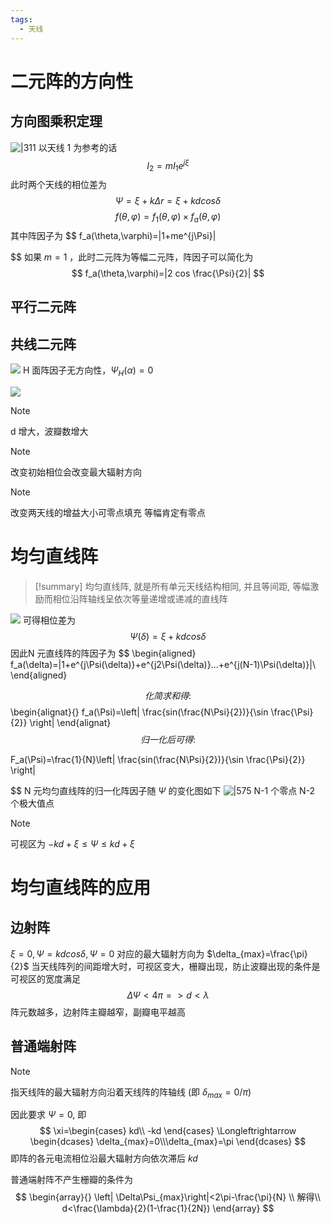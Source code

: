 ```yaml
---
tags:
  - 天线
---
```

# 二元阵的方向性
## 方向图乘积定理
![|311](https://sawen-pic-blog.oss-cn-beijing.aliyuncs.com/pic/202404012048633.png)
以天线 1 为参考的话
$$
I_2=mI_1e^{j\xi}
$$
此时两个天线的相位差为$$
\Psi=\xi+k\Delta r=\xi+kdcos\delta
$$
$$
f(\theta,\varphi)=f_1(\theta,\varphi)\times f_a(\theta,\varphi)
$$
其中阵因子为 $$
f_a(\theta,\varphi)=|1+me^{j\Psi}|

$$
如果 $m=1$ ，此时二元阵为等幅二元阵，阵因子可以简化为
$$
f_a(\theta,\varphi)=|2 cos \frac{\Psi}{2}|
$$
## 平行二元阵


## 共线二元阵
![](https://sawen-pic-blog.oss-cn-beijing.aliyuncs.com/pic/202404021512342.png)
H 面阵因子无方向性，$\Psi_H(\alpha)=0$

![](https://sawen-pic-blog.oss-cn-beijing.aliyuncs.com/pic/202404081913452.png)
> [!note]
> d 增大，波瓣数增大

>[!note] 
>改变初始相位会改变最大辐射方向

>[!note] 
>改变两天线的增益大小可零点填充
>等幅肯定有零点

# 均匀直线阵

>[!summary] 
>均匀直线阵, 就是所有单元天线结构相同, 并且等间距, 等幅激励而相位沿阵轴线呈依次等量递增或递减的直线阵

![](https://sawen-pic-blog.oss-cn-beijing.aliyuncs.com/pic/202404081922790.png)
可得相位差为
$$
\Psi(\delta)=\xi+kd cos\delta
$$
因此N 元直线阵的阵因子为
$$
\begin{aligned}
f_a(\delta)=|1+e^{j\Psi(\delta)}+e^{j2\Psi(\delta)}...+e^{j(N-1)\Psi(\delta)}|\\
\end{aligned}

$$
化简求和得:
$$
\begin{alignat}{}
f_a(\Psi)=\left| \frac{sin(\frac{N\Psi}{2})}{\sin \frac{\Psi}{2}} \right|
\end{alignat}
$$
归一化后可得:
$$

F_a(\Psi)=\frac{1}{N}\left| \frac{sin(\frac{N\Psi}{2})}{\sin \frac{\Psi}{2}} \right|

$$
N 元均匀直线阵的归一化阵因子随 $\Psi$ 的变化图如下
![|575](https://sawen-pic-blog.oss-cn-beijing.aliyuncs.com/pic/202404082005058.png)
N-1 个零点 
N-2 个极大值点
>[!note] 
>可视区为 $-kd+\xi \leq \Psi  \leq kd+\xi$

# 均匀直线阵的应用
## 边射阵
 $\xi=0,\Psi=kdcos\delta,\Psi=0$ 对应的最大辐射方向为 $\delta_{max}=\frac{\pi}{2}$
当天线阵列的间距增大时，可视区变大，栅瓣出现，防止波瓣出现的条件是可视区的宽度满足
$$
\Delta \Psi < 4\pi => d<\lambda
$$
阵元数越多，边射阵主瓣越窄，副瓣电平越高
## 普通端射阵
>[!note] 
>指天线阵的最大辐射方向沿着天线阵的阵轴线 (即 $\delta_{max}=0/ \pi$)

因此要求 $\Psi=0$, 即
$$
\xi=\begin{cases}
kd\\
-kd
\end{cases}
\Longleftrightarrow
\begin{dcases}
\delta_{max}=0\\\delta_{max}=\pi
\end{dcases}
$$
即阵的各元电流相位沿最大辐射方向依次滞后 $kd$

普通端射阵不产生栅瓣的条件为
$$
\begin{array}{}
\left| \Delta\Psi_{max}\right|<2\pi-\frac{\pi}{N} \\
解得\\
d<\frac{\lambda}{2}(1-\frac{1}{2N})
\end{array}
$$
